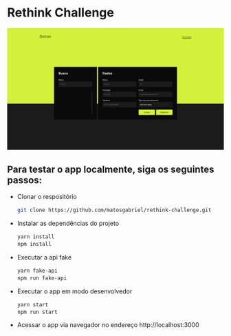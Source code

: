 # Rethink Challenge

<div align='center'>
  <img src='./github_assets/web-preview.png' alt='preview-web'>
</div>

## Para testar o app localmente, siga os seguintes passos:

- Clonar o respositório
  ```bash
  git clone https://github.com/matosgabriel/rethink-challenge.git
  ```
- Instalar as dependências do projeto
  ```bash
  yarn install
  npm install
  ```
- Executar a api fake
  ```bash
  yarn fake-api
  npm run fake-api
  ```
- Executar o app em modo desenvolvedor
  ```bash
  yarn start
  npm run start
  ```
- Acessar o app via navegador no endereço http://localhost:3000
